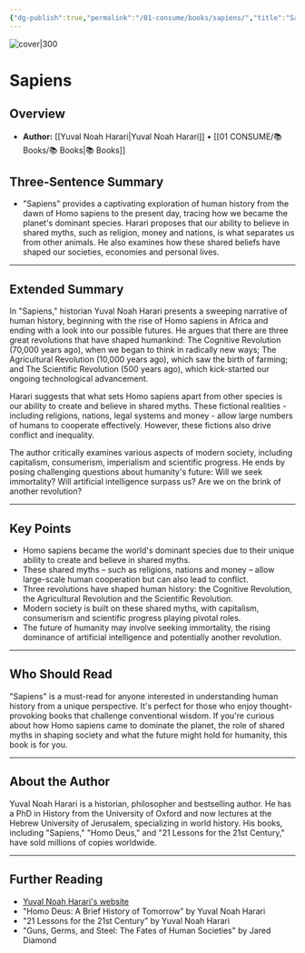 ```yaml
---
{"dg-publish":true,"permalink":"/01-consume/books/sapiens/","title":"Sapiens","tags":["society","economy","human-history","history"]}
---
```


![cover|300](http://books.google.com/books/content?id=FmyBAwAAQBAJ&printsec=frontcover&img=1&zoom=1&edge=curl&source=gbs_api)

# Sapiens

## Overview
- **Author:** [[Yuval Noah Harari\|Yuval Noah Harari]] • [[01 CONSUME/📚 Books/📚 Books\|📚 Books]]
## Three-Sentence Summary
- "Sapiens" provides a captivating exploration of human history from the dawn of Homo sapiens to the present day, tracing how we became the planet's dominant species. Harari proposes that our ability to believe in shared myths, such as religion, money and nations, is what separates us from other animals. He also examines how these shared beliefs have shaped our societies, economies and personal lives.

---

## Extended Summary
In "Sapiens," historian Yuval Noah Harari presents a sweeping narrative of human history, beginning with the rise of Homo sapiens in Africa and ending with a look into our possible futures. He argues that there are three great revolutions that have shaped humankind: The Cognitive Revolution (70,000 years ago), when we began to think in radically new ways; The Agricultural Revolution (10,000 years ago), which saw the birth of farming; and The Scientific Revolution (500 years ago), which kick-started our ongoing technological advancement.

Harari suggests that what sets Homo sapiens apart from other species is our ability to create and believe in shared myths. These fictional realities - including religions, nations, legal systems and money - allow large numbers of humans to cooperate effectively. However, these fictions also drive conflict and inequality.

The author critically examines various aspects of modern society, including capitalism, consumerism, imperialism and scientific progress. He ends by posing challenging questions about humanity's future: Will we seek immortality? Will artificial intelligence surpass us? Are we on the brink of another revolution?

---

## Key Points
- Homo sapiens became the world's dominant species due to their unique ability to create and believe in shared myths.
- These shared myths – such as religions, nations and money – allow large-scale human cooperation but can also lead to conflict.
- Three revolutions have shaped human history: the Cognitive Revolution, the Agricultural Revolution and the Scientific Revolution.
- Modern society is built on these shared myths, with capitalism, consumerism and scientific progress playing pivotal roles.
- The future of humanity may involve seeking immortality, the rising dominance of artificial intelligence and potentially another revolution.

---

## Who Should Read
"Sapiens" is a must-read for anyone interested in understanding human history from a unique perspective. It's perfect for those who enjoy thought-provoking books that challenge conventional wisdom. If you're curious about how Homo sapiens came to dominate the planet, the role of shared myths in shaping society and what the future might hold for humanity, this book is for you.

---

## About the Author
Yuval Noah Harari is a historian, philosopher and bestselling author. He has a PhD in History from the University of Oxford and now lectures at the Hebrew University of Jerusalem, specializing in world history. His books, including "Sapiens," "Homo Deus," and "21 Lessons for the 21st Century," have sold millions of copies worldwide.

---

## Further Reading
- [Yuval Noah Harari's website](https://www.ynharari.com/)
- "Homo Deus: A Brief History of Tomorrow" by Yuval Noah Harari
- "21 Lessons for the 21st Century" by Yuval Noah Harari
- "Guns, Germs, and Steel: The Fates of Human Societies" by Jared Diamond
